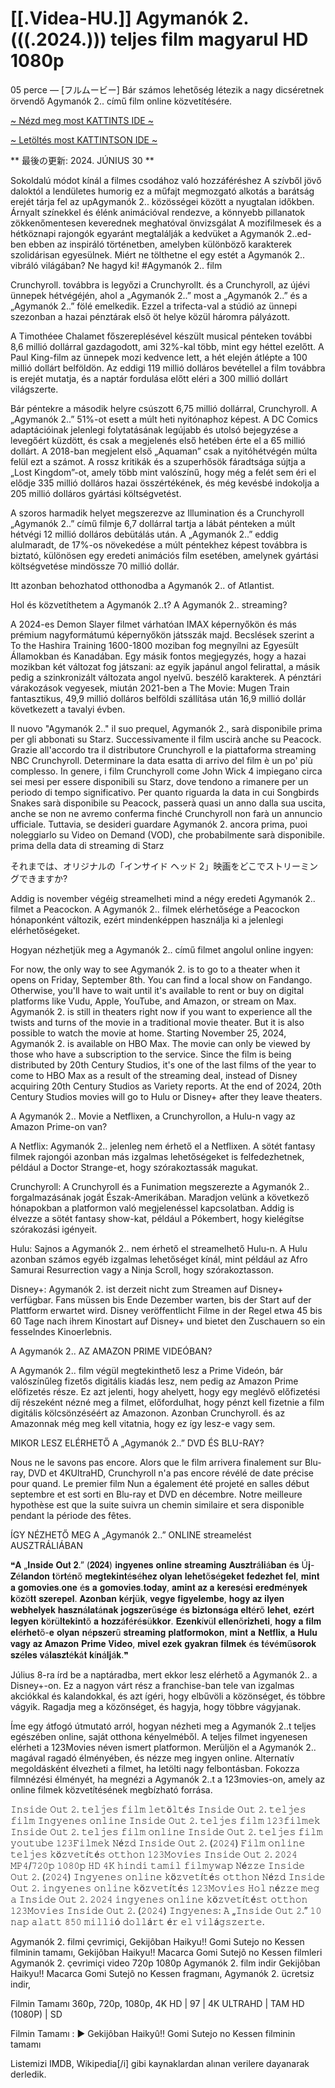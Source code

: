# [[.Videa-HU.]] Agymanók 2. (((.2024.))) teljes film magyarul HD 1080p

05 perce — [フルムービー] Bár számos lehetőség létezik a nagy dicséretnek örvendő Agymanók 2.. című film online közvetítésére.

[~ Nézd meg most KATTINTS IDE ~](https://filmhd.cloud/movie/1022789/inside-out-2.html?gthb)

[~ Letöltés most KATTINTSON IDE ~](https://filmhd.cloud/movie/1022789/inside-out-2.html?gthb)

** 最後の更新: 2024. JÚNIUS 30 **

Sokoldalú módot kínál a filmes csodához való hozzáféréshez A szívből jövő daloktól a lendületes humorig ez a műfajt megmozgató alkotás a barátság erejét tárja fel az upAgymanók 2.. közösségei között a nyugtalan időkben. Árnyalt színekkel és élénk animációval rendezve, a könnyebb pillanatok zökkenőmentesen keverednek meghatóval önvizsgálat A mozifilmesek és a hétköznapi rajongók egyaránt megtalálják a kedvüket a Agymanók 2..ed-ben ebben az inspiráló történetben, amelyben különböző karakterek szolidárisan egyesülnek. Miért ne tölthetne el egy estét a Agymanók 2.. vibráló világában? Ne hagyd ki! #Agymanók 2.. film

Crunchyroll. továbbra is legyőzi a Crunchyrollt. és a Crunchyroll, az újévi ünnepek hétvégéjén, ahol a „Agymanók 2..” most a „Agymanók 2..” és a „Agymanók 2..” fölé emelkedik. Ezzel a trifecta-val a stúdió az ünnepi szezonban a hazai pénztárak első öt helye közül háromra pályázott.

A Timothéee Chalamet főszereplésével készült musical pénteken további 8,6 millió dollárral gazdagodott, ami 32%-kal több, mint egy héttel ezelőtt. A Paul King-film az ünnepek mozi kedvence lett, a hét elején átlépte a 100 millió dollárt belföldön. Az eddigi 119 millió dolláros bevétellel a film továbbra is erejét mutatja, és a naptár fordulása előtt eléri a 300 millió dollárt világszerte.

Bár péntekre a második helyre csúszott 6,75 millió dollárral, Crunchyroll. A „Agymanók 2..” 51%-ot esett a múlt heti nyitónaphoz képest. A DC Comics adaptációinak jelenlegi folytatásának legújabb és utolsó bejegyzése a levegőért küzdött, és csak a megjelenés első hetében érte el a 65 millió dollárt. A 2018-ban megjelent első „Aquaman” csak a nyitóhétvégén múlta felül ezt a számot. A rossz kritikák és a szuperhősök fáradtsága sújtja a „Lost Kingdom”-ot, amely több mint valószínű, hogy még a felét sem éri el elődje 335 millió dolláros hazai összértékének, és még kevésbé indokolja a 205 millió dolláros gyártási költségvetést.

A szoros harmadik helyet megszerezve az Illumination és a Crunchyroll „Agymanók 2..” című filmje 6,7 dollárral tartja a lábát pénteken a múlt hétvégi 12 millió dolláros debütálás után. A „Agymanók 2..” eddig alulmaradt, de 17%-os növekedése a múlt péntekhez képest továbbra is biztató, különösen egy eredeti animációs film esetében, amelynek gyártási költségvetése mindössze 70 millió dollár.

Itt azonban behozhatod otthonodba a Agymanók 2.. of Atlantist.

Hol és közvetíthetem a Agymanók 2..t? A Agymanók 2.. streaming?

A 2024-es Demon Slayer filmet várhatóan IMAX képernyőkön és más prémium nagyformátumú képernyőkön játsszák majd. Becslések szerint a To the Hashira Training 1600-1800 moziban fog megnyílni az Egyesült Államokban és Kanadában. Egy másik fontos megjegyzés, hogy a hazai mozikban két változat fog játszani: az egyik japánul angol felirattal, a másik pedig a szinkronizált változata angol nyelvű. beszélő karakterek. A pénztári várakozások vegyesek, miután 2021-ben a The Movie: Mugen Train fantasztikus, 49,9 millió dolláros belföldi szállítása után 16,9 millió dollár következett a tavalyi évben.

Il nuovo "Agymanók 2.." il suo prequel, Agymanók 2., sarà disponibile prima per gli abbonati su Starz. Successivamente il film uscirà anche su Peacock. Grazie all'accordo tra il distributore Crunchyroll e la piattaforma streaming NBC Crunchyroll. Determinare la data esatta di arrivo del film è un po' più complesso. In genere, i film Crunchyroll come John Wick 4 impiegano circa sei mesi per essere disponibili su Starz, dove tendono a rimanere per un periodo di tempo significativo. Per quanto riguarda la data in cui Songbirds Snakes sarà disponibile su Peacock, passerà quasi un anno dalla sua uscita, anche se non ne avremo conferma finché Crunchyroll non farà un annuncio ufficiale. Tuttavia, se desideri guardare Agymanók 2. ancora prima, puoi noleggiarlo su Video on Demand (VOD), che probabilmente sarà disponibile. prima della data di streaming di Starz

それまでは、オリジナルの「インサイド ヘッド 2」映画をどこでストリーミングできますか?

Addig is november végéig streamelheti mind a négy eredeti Agymanók 2.. filmet a Peacockon. A Agymanók 2.. filmek elérhetősége a Peacockon hónaponként változik, ezért mindenképpen használja ki a jelenlegi elérhetőségeket.

Hogyan nézhetjük meg a Agymanók 2.. című filmet angolul online ingyen:

For now, the only way to see Agymanók 2. is to go to a theater when it opens on Friday, September 8th. You can find a local show on Fandango. Otherwise, you'll have to wait until it's available to rent or buy on digital platforms like Vudu, Apple, YouTube, and Amazon, or stream on Max. Agymanók 2. is still in theaters right now if you want to experience all the twists and turns of the movie in a traditional movie theater. But it is also possible to watch the movie at home. Starting November 25, 2024, Agymanók 2. is available on HBO Max. The movie can only be viewed by those who have a subscription to the service. Since the film is being distributed by 20th Century Studios, it's one of the last films of the year to come to HBO Max as a result of the streaming deal, instead of Disney acquiring 20th Century Studios as Variety reports. At the end of 2024, 20th Century Studios movies will go to Hulu or Disney+ after they leave theaters.

A Agymanók 2.. Movie a Netflixen, a Crunchyrollon, a Hulu-n vagy az Amazon Prime-on van?

A Netflix: Agymanók 2.. jelenleg nem érhető el a Netflixen. A sötét fantasy filmek rajongói azonban más izgalmas lehetőségeket is felfedezhetnek, például a Doctor Strange-et, hogy szórakoztassák magukat.

Crunchyroll: A Crunchyroll és a Funimation megszerezte a Agymanók 2.. forgalmazásának jogát Észak-Amerikában. Maradjon velünk a következő hónapokban a platformon való megjelenéssel kapcsolatban. Addig is élvezze a sötét fantasy show-kat, például a Pókembert, hogy kielégítse szórakozási igényeit.

Hulu: Sajnos a Agymanók 2.. nem érhető el streamelhető Hulu-n. A Hulu azonban számos egyéb izgalmas lehetőséget kínál, mint például az Afro Samurai Resurrection vagy a Ninja Scroll, hogy szórakoztasson.

Disney+: Agymanók 2. ist derzeit nicht zum Streamen auf Disney+ verfügbar. Fans müssen bis Ende Dezember warten, bis der Start auf der Plattform erwartet wird. Disney veröffentlicht Filme in der Regel etwa 45 bis 60 Tage nach ihrem Kinostart auf Disney+ und bietet den Zuschauern so ein fesselndes Kinoerlebnis.

A Agymanók 2.. AZ AMAZON PRIME VIDEÓBAN?

A Agymanók 2.. film végül megtekinthető lesz a Prime Videón, bár valószínűleg fizetős digitális kiadás lesz, nem pedig az Amazon Prime előfizetés része. Ez azt jelenti, hogy ahelyett, hogy egy meglévő előfizetési díj részeként nézné meg a filmet, előfordulhat, hogy pénzt kell fizetnie a film digitális kölcsönzéséért az Amazonon. Azonban Crunchyroll. és az Amazonnak még meg kell vitatnia, hogy ez így lesz-e vagy sem.

MIKOR LESZ ELÉRHETŐ A „Agymanók 2..” DVD ÉS BLU-RAY?

Nous ne le savons pas encore. Alors que le film arrivera finalement sur Blu-ray, DVD et 4KUltraHD, Crunchyroll n'a pas encore révélé de date précise pour quand. Le premier film Nun a également été projeté en salles début septembre et est sorti en Blu-ray et DVD en décembre. Notre meilleure hypothèse est que la suite suivra un chemin similaire et sera disponible pendant la période des fêtes.

ÍGY NÉZHETŐ MEG A „Agymanók 2..” ONLINE streamelést AUSZTRÁLIÁBAN

❝𝐀 „𝐈𝐧𝐬𝐢𝐝𝐞 𝐎𝐮𝐭 𝟐.” (𝟐𝟎𝟐𝟒) 𝐢𝐧𝐠𝐲𝐞𝐧𝐞𝐬 𝐨𝐧𝐥𝐢𝐧𝐞 𝐬𝐭𝐫𝐞𝐚𝐦𝐢𝐧𝐠 𝐀𝐮𝐬𝐳𝐭𝐫á𝐥𝐢á𝐛𝐚𝐧 é𝐬 Ú𝐣-𝐙é𝐥𝐚𝐧𝐝𝐨𝐧 𝐭ö𝐫𝐭é𝐧ő 𝐦𝐞𝐠𝐭𝐞𝐤𝐢𝐧𝐭é𝐬é𝐡𝐞𝐳 𝐨𝐥𝐲𝐚𝐧 𝐥𝐞𝐡𝐞𝐭ő𝐬é𝐠𝐞𝐤𝐞𝐭 𝐟𝐞𝐝𝐞𝐳𝐡𝐞𝐭 𝐟𝐞𝐥, 𝐦𝐢𝐧𝐭 𝐚 𝐠𝐨𝐦𝐨𝐯𝐢𝐞𝐬.𝐨𝐧𝐞 é𝐬 𝐚 𝐠𝐨𝐦𝐨𝐯𝐢𝐞𝐬.𝐭𝐨𝐝𝐚𝐲, 𝐚𝐦𝐢𝐧𝐭 𝐚𝐳 𝐚 𝐤𝐞𝐫𝐞𝐬é𝐬𝐢 𝐞𝐫𝐞𝐝𝐦é𝐧𝐲𝐞𝐤 𝐤ö𝐳ö𝐭𝐭 𝐬𝐳𝐞𝐫𝐞𝐩𝐞𝐥. 𝐀𝐳𝐨𝐧𝐛𝐚𝐧 𝐤é𝐫𝐣ü𝐤, 𝐯𝐞𝐠𝐲𝐞 𝐟𝐢𝐠𝐲𝐞𝐥𝐞𝐦𝐛𝐞, 𝐡𝐨𝐠𝐲 𝐚𝐳 𝐢𝐥𝐲𝐞𝐧 𝐰𝐞𝐛𝐡𝐞𝐥𝐲𝐞𝐤 𝐡𝐚𝐬𝐳𝐧á𝐥𝐚𝐭á𝐧𝐚𝐤 𝐣𝐨𝐠𝐬𝐳𝐞𝐫ű𝐬é𝐠𝐞 é𝐬 𝐛𝐢𝐳𝐭𝐨𝐧𝐬á𝐠𝐚 𝐞𝐥𝐭é𝐫ő 𝐥𝐞𝐡𝐞𝐭, 𝐞𝐳é𝐫𝐭 𝐥𝐞𝐠𝐲𝐞𝐧 𝐤ö𝐫ü𝐥𝐭𝐞𝐤𝐢𝐧𝐭ő 𝐚 𝐡𝐨𝐳𝐳á𝐟é𝐫é𝐬ü𝐤𝐤𝐨𝐫. 𝐄𝐳𝐞𝐧𝐤í𝐯ü𝐥 𝐞𝐥𝐥𝐞𝐧ő𝐫𝐢𝐳𝐡𝐞𝐭𝐢, 𝐡𝐨𝐠𝐲 𝐚 𝐟𝐢𝐥𝐦 𝐞𝐥é𝐫𝐡𝐞𝐭ő-𝐞 𝐨𝐥𝐲𝐚𝐧 𝐧é𝐩𝐬𝐳𝐞𝐫ű 𝐬𝐭𝐫𝐞𝐚𝐦𝐢𝐧𝐠 𝐩𝐥𝐚𝐭𝐟𝐨𝐫𝐦𝐨𝐤𝐨𝐧, 𝐦𝐢𝐧𝐭 𝐚 𝐍𝐞𝐭𝐟𝐥𝐢𝐱, 𝐚 𝐇𝐮𝐥𝐮 𝐯𝐚𝐠𝐲 𝐚𝐳 𝐀𝐦𝐚𝐳𝐨𝐧 𝐏𝐫𝐢𝐦𝐞 𝐕𝐢𝐝𝐞𝐨, 𝐦𝐢𝐯𝐞𝐥 𝐞𝐳𝐞𝐤 𝐠𝐲𝐚𝐤𝐫𝐚𝐧 𝐟𝐢𝐥𝐦𝐞𝐤 é𝐬 𝐭é𝐯é𝐦ű𝐬𝐨𝐫𝐨𝐤 𝐬𝐳é𝐥𝐞𝐬 𝐯á𝐥𝐚𝐬𝐳𝐭é𝐤á𝐭 𝐤í𝐧á𝐥𝐣á𝐤.❞

Július 8-ra írd be a naptáradba, mert ekkor lesz elérhető a Agymanók 2.. a Disney+-on. Ez a nagyon várt rész a franchise-ban tele van izgalmas akciókkal és kalandokkal, és azt ígéri, hogy elbűvöli a közönséget, és többre vágyik. Ragadja meg a közönséget, és hagyja, hogy többre vágyjanak.

Íme egy átfogó útmutató arról, hogyan nézheti meg a Agymanók 2..t teljes egészében online, saját otthona kényelméből. A teljes filmet ingyenesen elérheti a 123Movies néven ismert platformon. Merüljön el a Agymanók 2.. magával ragadó élményében, és nézze meg ingyen online. Alternatív megoldásként élvezheti a filmet, ha letölti nagy felbontásban. Fokozza filmnézési élményét, ha megnézi a Agymanók 2..t a 123movies-on, amely az online filmek közvetítésének megbízható forrása.

𝙸𝚗𝚜𝚒𝚍𝚎 𝙾𝚞𝚝 𝟸. 𝚝𝚎𝚕𝚓𝚎𝚜 𝚏𝚒𝚕𝚖 𝚕𝚎𝚝ö𝚕𝚝é𝚜 𝙸𝚗𝚜𝚒𝚍𝚎 𝙾𝚞𝚝 𝟸. 𝚝𝚎𝚕𝚓𝚎𝚜 𝚏𝚒𝚕𝚖 𝙸𝚗𝚐𝚢𝚎𝚗𝚎𝚜 𝚘𝚗𝚕𝚒𝚗𝚎 𝙸𝚗𝚜𝚒𝚍𝚎 𝙾𝚞𝚝 𝟸. 𝚝𝚎𝚕𝚓𝚎𝚜 𝚏𝚒𝚕𝚖 𝟷𝟸𝟹𝚏𝚒𝚕𝚖𝚎𝚔 𝙸𝚗𝚜𝚒𝚍𝚎 𝙾𝚞𝚝 𝟸. 𝚝𝚎𝚕𝚓𝚎𝚜 𝚏𝚒𝚕𝚖 𝚘𝚗𝚕𝚒𝚗𝚎 𝙸𝚗𝚜𝚒𝚍𝚎 𝙾𝚞𝚝 𝟸. 𝚝𝚎𝚕𝚓𝚎𝚜 𝚏𝚒𝚕𝚖 𝚢𝚘𝚞𝚝𝚞𝚋𝚎 𝟷𝟸𝟹𝙵𝚒𝚕𝚖𝚎𝚔 𝙽é𝚣𝚍 𝙸𝚗𝚜𝚒𝚍𝚎 𝙾𝚞𝚝 𝟸. (𝟸𝟶𝟸𝟺) 𝙵𝚒𝚕𝚖 𝚘𝚗𝚕𝚒𝚗𝚎 𝚝𝚎𝚕𝚓𝚎𝚜 𝚔ö𝚣𝚟𝚎𝚝í𝚝é𝚜 𝚘𝚝𝚝𝚑𝚘𝚗 𝟷𝟸𝟹𝙼𝚘𝚟𝚒𝚎𝚜 𝙸𝚗𝚜𝚒𝚍𝚎 𝙾𝚞𝚝 𝟸. 𝟸𝟶𝟸𝟺 𝙼𝙿𝟺/𝟽𝟸𝟶𝚙 𝟷𝟶𝟾𝟶𝚙 𝙷𝙳 𝟺𝙺 𝚑𝚒𝚗𝚍𝚒 𝚝𝚊𝚖𝚒𝚕 𝚏𝚒𝚕𝚖𝚢𝚠𝚊𝚙 𝙽é𝚣𝚣𝚎 𝙸𝚗𝚜𝚒𝚍𝚎 𝙾𝚞𝚝 𝟸. (𝟸𝟶𝟸𝟺) 𝙸𝚗𝚐𝚢𝚎𝚗𝚎𝚜 𝚘𝚗𝚕𝚒𝚗𝚎 𝚔ö𝚣𝚟𝚎𝚝í𝚝é𝚜 𝚘𝚝𝚝𝚑𝚘𝚗 𝙽é𝚣𝚍 𝙸𝚗𝚜𝚒𝚍𝚎 𝙾𝚞𝚝 𝟸. 𝚒𝚗𝚐𝚢𝚎𝚗𝚎𝚜 𝚘𝚗𝚕𝚒𝚗𝚎 𝚔ö𝚣𝚟𝚎𝚝í𝚝é𝚜 𝟷𝟸𝟹𝙼𝚘𝚟𝚒𝚎𝚜 𝙷𝚘𝚕 𝚗é𝚣𝚣𝚎 𝚖𝚎𝚐 𝚊 𝙸𝚗𝚜𝚒𝚍𝚎 𝙾𝚞𝚝 𝟸. 𝟸𝟶𝟸𝟺 𝚒𝚗𝚐𝚢𝚎𝚗𝚎𝚜 𝚘𝚗𝚕𝚒𝚗𝚎 𝚔ö𝚣𝚟𝚎𝚝í𝚝é𝚜𝚝 𝚘𝚝𝚝𝚑𝚘𝚗 𝟷𝟸𝟹𝙼𝚘𝚟𝚒𝚎𝚜 𝙸𝚗𝚜𝚒𝚍𝚎 𝙾𝚞𝚝 𝟸. (𝟸𝟶𝟸𝟺) 𝙸𝚗𝚐𝚢𝚎𝚗𝚎𝚜: 𝙰 „𝙸𝚗𝚜𝚒𝚍𝚎 𝙾𝚞𝚝 𝟸.” 𝟷𝟶 𝚗𝚊𝚙 𝚊𝚕𝚊𝚝𝚝 𝟾𝟻𝟶 𝚖𝚒𝚕𝚕𝚒ó 𝚍𝚘𝚕𝚕á𝚛𝚝 é𝚛 𝚎𝚕 𝚟𝚒𝚕á𝚐𝚜𝚣𝚎𝚛𝚝𝚎.

Agymanók 2. filmi çevrimiçi,
Gekijôban Haikyu!! Gomi Sutejo no Kessen filminin tamamı,
Gekijôban Haikyu!! Macarca Gomi Sutejô no Kessen filmleri
Agymanók 2. çevrimiçi video 720p 1080p
Agymanók 2. film indir
Gekijôban Haikyu!! Macarca Gomi Sutejô no Kessen fragmanı,
Agymanók 2. ücretsiz indir,

Filmin Tamamı 360p, 720p, 1080p, 4K HD | 97 | 4K ULTRAHD | TAM HD (1080P) | SD

Filmin Tamamı : ► Gekijôban Haikyû!! Gomi Sutejo no Kessen filminin tamamı

Listemizi IMDB, Wikipedia[/i] gibi kaynaklardan alınan verilere dayanarak derledik.

